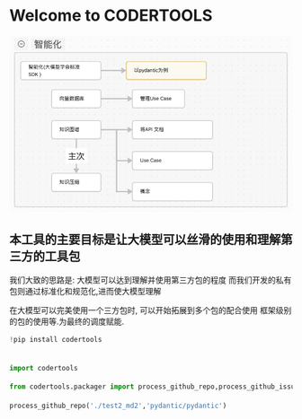 # Welcome to CODERTOOLS

![](<work.png>)

## 本工具的主要目标是让大模型可以丝滑的使用和理解第三方的工具包

我们大致的思路是: 大模型可以达到理解并使用第三方包的程度
而我们开发的私有包则通过标准化和规范化,进而使大模型理解

在大模型可以完美使用一个三方包时, 可以开始拓展到多个包的配合使用
框架级别的包的使用等.为最终的调度赋能.


```python
!pip install codertools


import codertools

from codertools.packager import process_github_repo,process_github_issues

process_github_repo('./test2_md2','pydantic/pydantic')

```